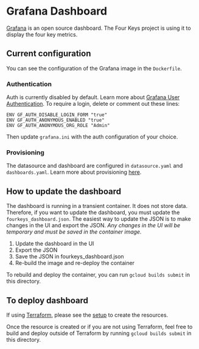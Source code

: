 # Grafana Dashboard

[Grafana](https://grafana.com) is an open source dashboard.  The Four Keys project is using it to display the four key metrics.  

## Current configuration
You can see the configuration of the Grafana image in the `Dockerfile`.  

### Authentication
Auth is currently disabled by default. Learn more about [Grafana User Authentication](https://grafana.com/docs/grafana/latest/auth/). To require a login, delete or comment out these lines: 

```
ENV GF_AUTH_DISABLE_LOGIN_FORM "true"
ENV GF_AUTH_ANONYMOUS_ENABLED "true"
ENV GF_AUTH_ANONYMOUS_ORG_ROLE "Admin"
```

Then update `grafana.ini` with the auth configuration of your choice.

### Provisioning
The datasource and dashboard are configured in `datasource.yaml` and `dashboards.yaml`.  Learn more about provisioning [here](https://grafana.com/docs/grafana/latest/administration/provisioning/). 

## How to update the dashboard
The dashboard is running in a transient container. It does not store data.  Therefore, if you want to update the dashboard, you must update the `fourkeys_dashboard.json`.  The easiest way to update the JSON is to make changes in the UI and export the JSON.  *Any changes in the UI will be temporary and must be saved in the container image.*  

1.  Update the dashboard in the UI
1.  Export the JSON
1.  Save the JSON in fourkeys_dashboard.json
1.  Re-build the image and re-deploy the container

To rebuild and deploy the container, you can run `gcloud builds submit` in this directory. 


## To deploy dashboard
If using [Terraform](https://www.terraform.io), please see the [setup](../setup/) to create the resources.  

Once the resource is created or if you are not using Terraform, feel free to build and deploy outside of Terraform by running `gcloud builds submit` in this directory. 
